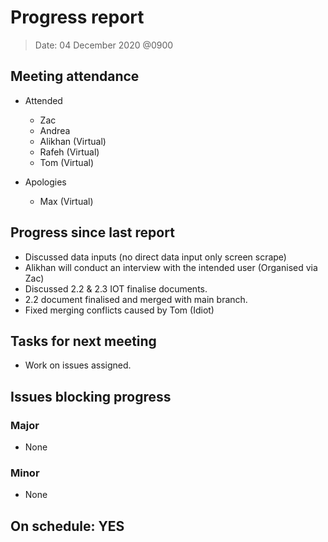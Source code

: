 <!-- File name must be Year-Month-Date.md
e.g. 2020-10-12.md -->

<!--One report per week Minimum!-->
# Progress report

> Date: 04 December 2020 @0900

<!--Names of those who attended the meeting, CSV-->
## Meeting attendance

- Attended
  - Zac
  - Andrea
  - Alikhan (Virtual)
  - Rafeh (Virtual)
  - Tom (Virtual)

- Apologies
  - Max (Virtual)

## Progress since last report
<!--What have you done ?-->
<!--Single line bullet point-->
- Discussed data inputs (no direct data input only screen scrape)
- Alikhan will conduct an interview with the intended user (Organised via Zac)
- Discussed 2.2 & 2.3 IOT finalise documents.
- 2.2 document finalised and merged with main branch.
- Fixed merging conflicts caused by Tom (Idiot)

## Tasks for next meeting

<!--What will you do before the next?-->
<!--Single line bullet point-->

- Work on issues assigned.

## Issues blocking progress

### Major

- None

### Minor

- None

<!--Pick one-->
<!--## On schedule: YES-->
<!--## On schedule: NO-->

## On schedule: YES
